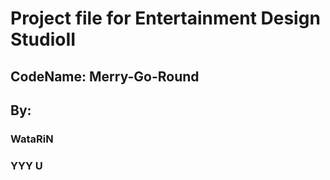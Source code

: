 # Project file for Entertainment Design StudioII

## CodeName: Merry-Go-Round

## By:
### WataRiN
### YYY U 
